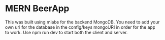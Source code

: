 # MERN BeerApp

This was built using mlabs for the backend MongoDB.  You need to add your own url for the database
in the config/keys mongoURI in order for the app to work.  Use npm run dev to start both the client 
and server.